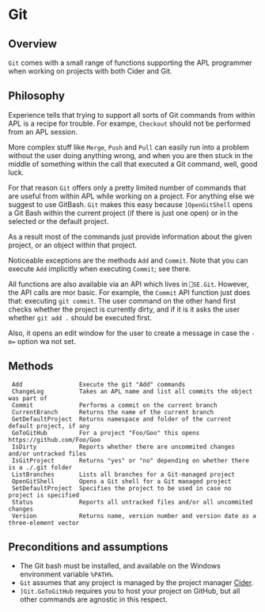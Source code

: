 # Git


## Overview

`Git` comes with a small range of functions supporting the APL programmer when working on projects with both Cider and Git.


## Philosophy

Experience tells that trying to support all sorts of Git commands from within APL is a recipe for trouble. For exampe, `Checkout` should not be performed from an APL session. 

More complex stuff like `Merge`, `Push` and `Pull` can easily run into a problem without the user doing anything wrong, and when you are then stuck in the middle of something within the call that executed a Git command, well, good luck.

For that reason `Git` offers only a pretty limited number of commands that are useful from within APL while working on a project. For anything else we suggest to use GitBash. `Git` makes this easy because `]OpenGitShell` opens a Git Bash within the current project (if there is just one open) or in the selected or the default project.

As a result most of the commands just provide information about the given project, or an object within that project.

Noticeable exceptions are the methods `Add` and `Commit`. Note that you can execute `Add` implicitly when executing `Commit`; see there.

All functions are also available via an API which lives in `⎕SE.Git`. However, the API calls are mor basic. For example, the  `Commit` API function just does that: executing `git commit`. The user command on the other hand first checks whether the project is currently dirty, and if it is it asks the user whether `git add .` should be executed first. 

Also, it opens an edit window for the user to create a message in case the `-m=` option wa not set.

## Methods

```
 Add                Execute the git "Add" commands                                         
 ChangeLog          Takes an APL name and list all commits the object was part of          
 Commit             Performs a commit on the current branch                                
 CurrentBranch      Returns the name of the current branch                                                                      
 GetDefaultProject  Returns namespace and folder of the current default project, if any    
 GoToGitHub         For a project "Foo/Goo" this opens https://github.com/Foo/Goo
 IsDirty            Reports whether there are uncommited changes and/or untracked files
 IsGitProject       Returns "yes" or "no" depending on whether there is a ./.git folder    
 ListBranches       Lists all branches for a Git-managed project                            
 OpenGitShell       Opens a Git shell for a Git managed project                             
 SetDefaultProject  Specifies the project to be used in case no project is specified   
 Status             Reports all untracked files and/or all uncommited changes
 Version            Returns name, version number and version date as a three-element vector
```

## Preconditions and assumptions

* The Git bash must be installed, and available on the Windows environment variable `%PATH%`.
* `Git` assumes that any project is managed by the project manager 
  [Cider](https://github.com/aplteam/Cider).
* `]Git.GoToGitHub` requires you to host your project on GitHub, but all other commands are agnostic in this respect.
